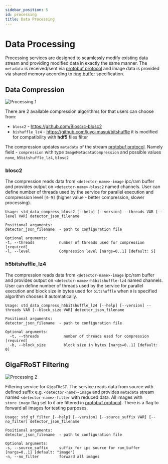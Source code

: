```yaml
---
sidebar_position: 5
id: processing
title: Data Processing
---
```


# Data Processing

Processing services are designed to seamlessly modify existing data stream and providing modified data in exactly the same manner. The `metadata` is received/sent via [protobuf protocol](../Interfaces/protobuf.md) and image data is provided via shared memory according to [ring buffer](../Interfaces/ringbuffer.md) specification.

## Data Compression

![Processing 1](/img/processing_1.svg)

There are 2 available compression algorithms for that users can choose from:
- `blosc2` - https://github.com/Blosc/c-blosc2
- `bishuffle_lz4` - https://github.com/kiyo-masui/bitshuffle it is modified for compatibility with **hdf5** files filter 

The compression updates `metadata` of the stream [protobuf protocol](../Interfaces/protobuf.md#imagemetadata). Namely field - `compression` with type `ImageMetadataCompression` and possible values `none`, `h5bitshuffle_lz4`, `blosc2`

### blosc2

The compression reads data from `<detector-name>-image` ipc/ram buffer and provides output on `<detector-name>-blosc2` named channels. User can define number of threads used by the service for parallel execution and compression level `[0-9]` (higher value - better compression, slower processing).

```text
Usage: std_data_compress_blosc2 [--help] [--version] --threads VAR [--level VAR] detector_json_filename

Positional arguments:
detector_json_filename  - path to configuration file

Optional arguments:
-t, --threads           number of threads used for compression [required]
-l, --level             Compression level [nargs=0..1] [default: 5]
```

### h5bitshuffle_lz4

The compression reads data from `<detector-name>-image` ipc/ram buffer and provides output on `<detector-name>-h5bitshuffle-lz4` named channels. User can define number of threads used by the service for parallel execution and block size in bytes used for `bitshuffle` when `0` is specified algorithm chooses it automatically.

```text
Usage: std_data_compress_h5bitshuffle_lz4 [--help] [--version] --threads VAR [--block_size VAR] detector_json_filename

Positional arguments:
detector_json_filename  - path to configuration file

Optional arguments:
  -t, --threads           number of threads used for compression [required]
  -b, --block_size        block size in bytes [nargs=0..1] [default: 0]
```

## GigaFRoST Filtering

![Processing 2](/img/processing_2.svg)

Filtering service for `GigaFRoST`. The service reads data from source with defined suffix e.g. `<detector-name>-image` and provides `metadata` stream named `<detector-name>-filter` with reduced data. All images with `store_image` flag set to `0` are filtered in [protobuf protocol](../Interfaces/protobuf.md#gfimagemetadata). There is a flag to forward all images for testing purposes.

```text
Usage: std_gf_filter [--help] [--version] [--source_suffix VAR] [--no_filter] detector_json_filename

Positional arguments:
detector_json_filename  - path to configuration file

Optional arguments:
-s, --source_suffix     suffix for ipc source for ram_buffer [nargs=0..1] [default: "image"]
-n, --no_filter         forward all images 
```

